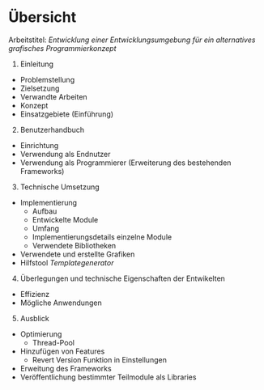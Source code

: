 # Übersicht
Arbeitstitel: *Entwicklung einer Entwicklungsumgebung für ein alternatives grafisches Programmierkonzept*

1. Einleitung
  - Problemstellung
  - Zielsetzung
  - Verwandte Arbeiten
  - Konzept
  - Einsatzgebiete (Einführung)

2. Benutzerhandbuch
  - Einrichtung
  - Verwendung als Endnutzer
  - Verwendung als Programmierer (Erweiterung des bestehenden Frameworks)

3. Technische Umsetzung
  - Implementierung
    - Aufbau
    - Entwickelte Module
    - Umfang
    - Implementierungsdetails einzelne Module
    - Verwendete Bibliotheken
  - Verwendete und erstellte Grafiken
  - Hilfstool *Templategenerator*

4. Überlegungen und technische Eigenschaften der Entwikelten 
  - Effizienz
  - Mögliche Anwendungen

5. Ausblick
  - Optimierung
    - Thread-Pool
  - Hinzufügen von Features
    - Revert Version Funktion in Einstellungen
  - Erweitung des Frameworks
  - Veröffentlichung bestimmter Teilmodule als Libraries







